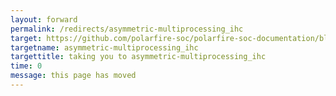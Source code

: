 ```yaml
---
layout: forward
permalink: /redirects/asymmetric-multiprocessing_ihc
target: https://github.com/polarfire-soc/polarfire-soc-documentation/blob/master/asymmetric-multiprocessing/ihc.md
targetname: asymmetric-multiprocessing_ihc
targettitle: taking you to asymmetric-multiprocessing_ihc
time: 0
message: this page has moved
---
```

